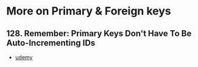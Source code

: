 # More on Primary & Foreign keys

## 128. Remember: Primary Keys Don't Have To Be Auto-Incrementing IDs

- [udemy](https://www.udemy.com/course/sql-the-complete-developers-guide-mysql-postgresql/learn/lecture/28916088#overview)
